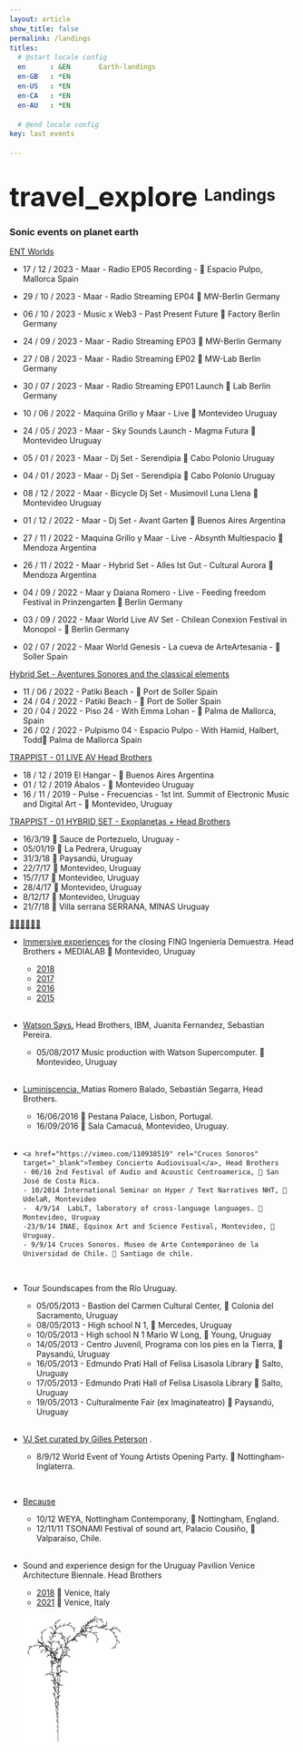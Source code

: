 ```yaml
---
layout: article
show_title: false
permalink: /landings
titles:
  # @start locale config
  en      : &EN       Earth-landings
  en-GB   : *EN
  en-US   : *EN
  en-CA   : *EN
  en-AU   : *EN

  # @end locale config
key: last events

---
```

# <span class="material-symbols-outlined" style="font-size: 48px; vertical-align: middle;"> travel_explore </span> Landings
### Sonic events on planet earth

<a href="https://collect.maar.world/docs/ent-worlds.html " rel="Maar World" target="_blank"> ENT Worlds</a>

- 17 / 12 / 2023  - Maar - Radio EP05 Recording - 📍 Espacio Pulpo, Mallorca Spain 
- 29 / 10 / 2023  - Maar - Radio Streaming EP04 📍 MW-Berlin Germany 
- 06 / 10 / 2023  - Music x Web3 - Past Present Future 📍 Factory Berlin Germany 
- 24 / 09 / 2023  - Maar - Radio Streaming EP03 📍 MW-Berlin Germany 
- 27 / 08 / 2023  - Maar - Radio Streaming EP02  📍 MW-Lab Berlin Germany 
- 30 / 07 / 2023  - Maar - Radio Streaming EP01 Launch  📍 Lab Berlin Germany 
- 10 / 06 / 2022  - Maquina Grillo y Maar - Live   📍 Montevideo Uruguay 
- 24 / 05 / 2023  - Maar - Sky Sounds Launch - Magma Futura 📍 Montevideo Uruguay 
- 05 / 01 / 2023  - Maar - Dj Set - Serendipia 📍 Cabo Polonio  Uruguay 
- 04 / 01 / 2023  - Maar - Dj Set - Serendipia 📍 Cabo Polonio  Uruguay 
- 08 / 12 / 2022  - Maar - Bicycle Dj Set - Musimovil Luna Llena 📍 Montevideo Uruguay 
- 01 / 12 / 2022  - Maar - Dj Set - Avant Garten 📍 Buenos Aires  Argentina 
- 27 / 11 / 2022  - Maquina Grillo y Maar - Live - Absynth Multiespacio  📍 Mendoza  Argentina 
- 26 / 11 / 2022  - Maar - Hybrid Set - Alles Ist Gut - Cultural Aurora  📍 Mendoza  Argentina 

- 04 / 09 / 2022  - Maar y Daiana Romero - Live - Feeding freedom Festival in Prinzengarten 📍 Berlin  Germany 
- 03 / 09 / 2022  - Maar World Live AV Set - Chilean Conexion Festival in Monopol - 📍 Berlin  Germany 
- 02 / 07 / 2022  - Maar World Genesis - La cueva de ArteArtesania - 📍 Soller  Spain 

<a href="https://www.instagram.com/aventuresonores/" rel="Trappist Live" target="_blank">Hybrid Set - Aventures Sonores and the classical elements</a> 

- 11 / 06 / 2022  - Patiki Beach - 📍 Port de Soller  Spain 
- 24 / 04 / 2022  - Patiki Beach - 📍 Port de Soller  Spain 
- 20 / 04 / 2022  - Piso 24 -  With Emma Lohan - 📍 Palma de Mallorca, Spain
- 26 / 02 / 2022  - Pulpismo 04 -  Espacio Pulpo - With Hamid, Halbert, Todd📍 Palma de Mallorca Spain

<a href="https://youtu.be/GYhV2qAPZ6w" rel="Trappist Live" target="_blank">TRAPPIST - 01 LIVE AV Head Brothers</a> 

- 18 / 12 / 2019 El Hangar - 📍 Buenos Aires Argentina
- 01 / 12 / 2019 Ábalos - 📍 Montevideo Uruguay
- 16 / 11 / 2019  - Pulse - Frecuencias - 1st Int. Summit of Electronic Music and Digital Art - 📍 Montevideo, Uruguay

<html><a href="https://youtu.be/geiH3eAzo2c" rel="Exoplanetas Hybrid" target="_blank">TRAPPIST - 01 HYBRID SET - Exoplanetas + Head Brothers</a>
</html>

  - 16/3/19 📍 Sauce de Portezuelo, Uruguay - 
  - 05/01/19 📍 La Pedrera, Uruguay
  - 31/3/18 📍 Paysandú,   Uruguay
  - 22/7/17 📍 Montevideo, Uruguay 
  - 15/7/17 📍 Montevideo, Uruguay
  - 28/4/17 📍 Montevideo, Uruguay
  - 8/12/17 📍 Montevideo, Uruguay
  - 21/7/18 📍 Villa serrana SERRANA, MINAS Uruguay

<a href="https://youtu.be/VfqNGsa1rz" rel="Exoplanetas Hybrid" target="_blank">🙏🏽🙏🏽🙏🏽</a>

- <a href="http://headbrothers.com/idm2018/" rel="2018" target="_blank">Immersive experiences</a> for the closing FING Ingeniería Demuestra. Head Brothers + MEDIALAB  📍 Montevideo, Uruguay

  - <a href="https://youtu.be/oqCx9AirINA" rel="2018" target="_blank">2018</a>
  - <a href="https://www.youtube.com/watch?v=HSOOaRpHp4s" rel="2017" target="_blank">2017</a>
  - <a href="https://youtu.be/m_ALtO6uhE0" rel="2016" target="_blank">2016</a>
  - <a href="https://www.youtube.com/watch?v=w-FEgGAZaLY" rel="Exoplanetas Hybrid" target="_blank">2015</a>

  <br>
- <a href="https://vimeo.com/235986660" rel="IBM Watson" target="_blank">Watson Says.</a> Head Brothers, IBM, Juanita Fernandez, Sebastian Pereira. 
  - 05/08/2017 Music production with Watson Supercomputer. 📍 Montevideo, Uruguay

  <br>
- <a href="https://vimeo.com/135519258" rel="Luminiscencia" target="_blank">Luminiscencia, </a> Matias Romero Balado, Sebastián Segarra, Head Brothers. 
  - 16/06/2016 📍 Pestana Palace, Lisbon, Portugal. 
  - 16/09/2016 📍 Sala Camacuá, Montevideo, Uruguay. 

  <br>
-     <a href="https://vimeo.com/110938519" rel="Cruces Sonoros" target="_blank">Tembey Concierto Audiovisual</a>, Head Brothers
      - 06/16 2nd Festival of Audio and Acoustic Centroamerica, 📍 San José de Costa Rica.
      - 10/2014 International Seminar on Hyper / Text Narratives NHT, 📍 UdelaR, Montevideo
      -  4/9/14  LabLT, laboratory of cross-language languages. 📍 Montevideo, Uruguay
      -23/9/14 INAE, Equinox Art and Science Festival, Montevideo, 📍 Uruguay. 
      - 9/9/14 Cruces Sonoros. Museo de Arte Contemporáneo de la Universidad de Chile. 📍 Santiago de chile. 
  
  <br>


- Tour Soundscapes from the Río Uruguay. 
    - 05/05/2013 - Bastion del Carmen Cultural Center, 📍 Colonia del Sacramento, Uruguay 
    - 08/05/2013 - High school N 1, 📍 Mercedes, Uruguay 
    - 10/05/2013 - High school N 1 Mario W Long, 📍 Young, Uruguay 
    - 14/05/2013 - Centro Juvenil, Programa con los pies en la Tierra, 📍 Paysandú, Uruguay 
    - 16/05/2013 - Edmundo Prati Hall of Felisa Lisasola Library 📍 Salto, Uruguay 
    - 17/05/2013 - Edmundo Prati Hall of Felisa Lisasola Library 📍 Salto, Uruguay 
    - 19/05/2013 - Culturalmente Fair (ex Imaginateatro) 📍 Paysandú, Uruguay 

  <br>
- <a href="http://www.truthandliesmusic.com/projects/2014/3/23/ox5wi8hue9l4p659afj4789efsoxxm" rel="VJ Set for Gilles Peterson" target="_blank">VJ Set curated by Gilles Peterson</a> . 
    - 8/9/12  World Event of Young Artists Opening Party.  📍 Nottingham-Inglaterra.

       <br>
- <a href="https://www.youtube.com/watch?v=OcP2sSbR5H4" rel="Because" target="_blank">Because</a>
  - 10/12 WEYA, Nottingham Contemporany, 📍 Nottingham, England.
  - 12/11/11 TSONAMI Festival of sound art, Palacio Cousiño, 📍 Valparaiso, Chile.  

  <br>
- Sound and experience design for the Uruguay Pavilion Venice Architecture Biennale. Head Brothers 
  - <a href="http://headbrothers.com/prison-to-prison" rel="2018" target="_blank">2018</a> 📍 Venice, Italy 
  - <a href="https://www.proximamente.uy/" rel="2021" target="_blank">2021</a> 📍 Venice, Italy 


  ![branch](/img/branch.png)

  